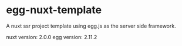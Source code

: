 # egg-nuxt-template

A nuxt ssr project template using egg.js as the server side framework.

nuxt version: 2.0.0
egg version: 2.11.2
